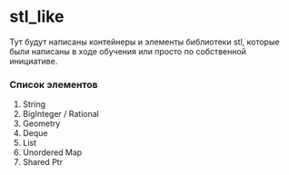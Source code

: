 # stl_like
Тут будут написаны контейнеры и элементы библиотеки stl, которые были написаны в ходе обучения или просто по собственной инициативе.

### Список элементов
1) String
2) BigInteger / Rational
3) Geometry
4) Deque
5) List
6) Unordered Map
7) Shared Ptr
